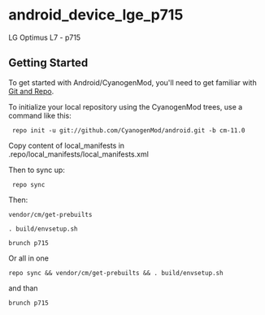 android_device_lge_p715
=======================

LG Optimus L7 - p715

Getting Started
---------------

To get started with Android/CyanogenMod, you'll need to get
familiar with [Git and Repo](http://source.android.com/source/using-repo.html).

To initialize your local repository using the CyanogenMod trees, use a command like this:

     repo init -u git://github.com/CyanogenMod/android.git -b cm-11.0

Copy content of local_manifests in .repo/local_manifests/local_manifests.xml

Then to sync up:

     repo sync
    
Then:    

    vendor/cm/get-prebuilts
    
    . build/envsetup.sh

    brunch p715
    
Or all in one 
    
    repo sync && vendor/cm/get-prebuilts && . build/envsetup.sh
    
and than 

    brunch p715
    
